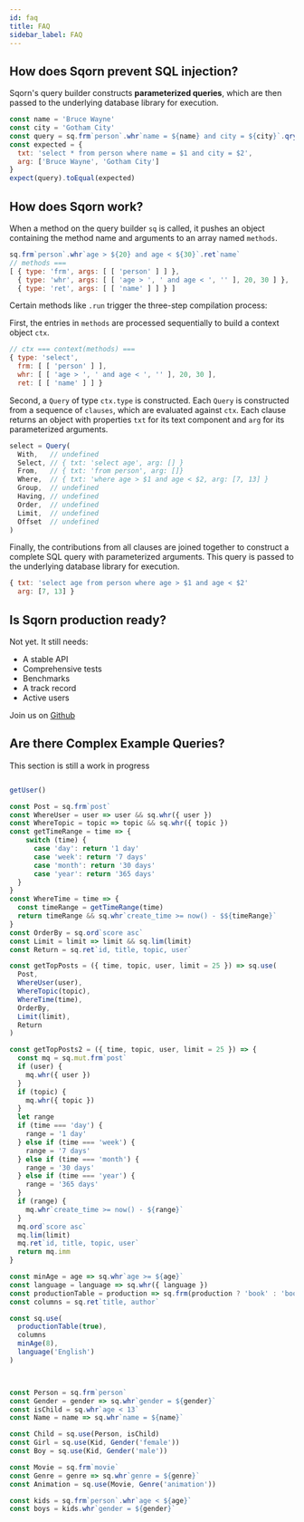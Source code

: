 ```yaml
---
id: faq
title: FAQ
sidebar_label: FAQ
---
```


## How does Sqorn prevent SQL injection?

Sqorn's query builder constructs __parameterized queries__, which are then passed to the underlying database library for execution.

```javascript
const name = 'Bruce Wayne'
const city = 'Gotham City'
const query = sq.frm`person`.whr`name = ${name} and city = ${city}`.qry()
const expected = {
  txt: 'select * from person where name = $1 and city = $2',
  arg: ['Bruce Wayne', 'Gotham City']
}
expect(query).toEqual(expected)
```

## How does Sqorn work?

When a method on the query builder `sq` is called, it pushes an object containing the method name and arguments to an array named `methods`.

```javascript
sq.frm`person`.whr`age > ${20} and age < ${30}`.ret`name`
// methods ===
[ { type: 'frm', args: [ [ 'person' ] ] },
  { type: 'whr', args: [ [ 'age > ', ' and age < ', '' ], 20, 30 ] },
  { type: 'ret', args: [ [ 'name' ] ] } ]
```

Certain methods like `.run` trigger the three-step compilation process:

First, the entries in `methods` are processed sequentially to build a context object `ctx`.

```javascript
// ctx === context(methods) ===
{ type: 'select',
  frm: [ [ 'person' ] ],
  whr: [ [ 'age > ', ' and age < ', '' ], 20, 30 ],
  ret: [ [ 'name' ] ] }
```

Second, a `Query` of type `ctx.type` is constructed. Each `Query` is constructed from a sequence of `clauses`, which are evaluated against `ctx`. Each clause returns an object with properties `txt` for its text component and `arg` for its parameterized arguments.

```javascript
select = Query(
  With,   // undefined
  Select, // { txt: 'select age', arg: [] }
  From,   // { txt: 'from person', arg: []}
  Where,  // { txt: 'where age > $1 and age < $2, arg: [7, 13] }
  Group,  // undefined
  Having, // undefined
  Order,  // undefined
  Limit,  // undefined
  Offset  // undefined
)
```

Finally, the contributions from all clauses are joined together to construct a complete SQL query with parameterized arguments. This query is passed to the underlying database library for execution.

```javascript
{ txt: 'select age from person where age > $1 and age < $2' 
  arg: [7, 13] }
```

## Is Sqorn production ready?

Not yet. It still needs:

* A stable API
* Comprehensive tests
* Benchmarks
* A track record
* Active users

Join us on [Github](https://github.com/lusakasa/sqorn)

## Are there Complex Example Queries?

This section is still a work in progress

```js

getUser()

const Post = sq.frm`post`
const WhereUser = user => user && sq.whr({ user })
const WhereTopic = topic => topic && sq.whr({ topic })
const getTimeRange = time => {
    switch (time) {
      case 'day': return '1 day'
      case 'week': return '7 days'
      case 'month': return '30 days'
      case 'year': return '365 days'
  }
}
const WhereTime = time => {
  const timeRange = getTimeRange(time)
  return timeRange && sq.whr`create_time >= now() - $${timeRange}`
}
const OrderBy = sq.ord`score asc`
const Limit = limit => limit && sq.lim(limit)
const Return = sq.ret`id, title, topic, user`

const getTopPosts = ({ time, topic, user, limit = 25 }) => sq.use(
  Post,
  WhereUser(user),
  WhereTopic(topic),
  WhereTime(time),
  OrderBy,
  Limit(limit),
  Return
)

const getTopPosts2 = ({ time, topic, user, limit = 25 }) => {
  const mq = sq.mut.frm`post`
  if (user) {
    mq.whr({ user })
  }
  if (topic) {
    mq.whr({ topic })
  }
  let range
  if (time === 'day') {
    range = '1 day'
  } else if (time === 'week') {
    range = '7 days'
  } else if (time === 'month') {
    range = '30 days'
  } else if (time === 'year') {
    range = '365 days'
  }
  if (range) {
    mq.whr`create_time >= now() - ${range}`
  }
  mq.ord`score asc`
  mq.lim(limit)
  mq.ret`id, title, topic, user`
  return mq.imm
}

const minAge = age => sq.whr`age >= ${age}`
const language = language => sq.whr({ language })
const productionTable = production => sq.frm(production ? 'book' : 'book_test')
const columns = sq.ret`title, author`

const sq.use(
  productionTable(true),
  columns
  minAge(8),
  language('English')
)



const Person = sq.frm`person`
const Gender = gender => sq.whr`gender = ${gender}`
const isChild = sq.whr`age < 13`
const Name = name => sq.whr`name = ${name}`

const Child = sq.use(Person, isChild)
const Girl = sq.use(Kid, Gender('female'))
const Boy = sq.use(Kid, Gender('male'))

const Movie = sq.frm`movie`
const Genre = genre => sq.whr`genre = ${genre}`
const Animation = sq.use(Movie, Genre('animation'))

const kids = sq.frm`person`.whr`age < ${age}`
const boys = kids.whr`gender = ${gender}`
```